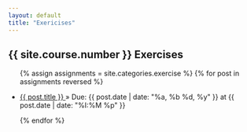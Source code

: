 ```yaml
---
layout: default
title: "Exericises"
---
```


## {{ site.course.number }} Exercises

<ul class="posts">

{% assign assignments = site.categories.exercise %}
{% for post in assignments reversed %}
    <li><a href=" {{ site.baseurl }}{{ post.url }} "> {{ post.title }} </a> &raquo; <span>Due: {{ post.date | date: "%a, %b %d, %y" }} at {{ post.date | date: "%I:%M %p" }} </span> </li>

{% endfor %}

</ul>
